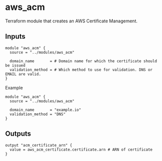# aws_acm

Terraform module that creates an AWS Certificate Management.

## Inputs

```hcl
module "aws_acm" {
  source = "../modules/aws_acm"
  
  domain_name       = # Domain name for which the certificate should be issued
  validation_method = # Which method to use for validation. DNS or EMAIL are valid.
}

```

Example
```hcl
module "aws_acm" {
  source = "../modules/aws_acm"
  
  domain_name       = "example.io"
  validation_method = "DNS"
}
```

## Outputs
```hcl
output "acm_certificate_arn" {
  value = aws_acm_certificate.certificate.arn # ARN of certificate
}
```